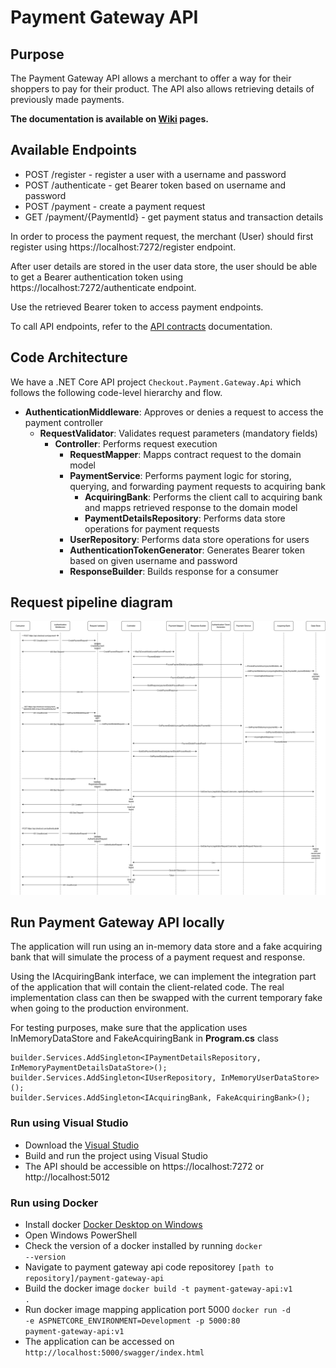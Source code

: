 # Payment Gateway API

## Purpose
The Payment Gateway API allows a merchant to offer a way for their shoppers to pay for their product. The API also allows retrieving details of previously made payments.

**The documentation is available on [Wiki](https://github.com/VPaskevicus/payment-gateway-api/wiki) pages.**

## Available Endpoints
- POST /register - register a user with a username and password
- POST /authenticate - get Bearer token based on username and password
- POST /payment - create a payment request
- GET /payment/{PaymentId} - get payment status and transaction details

In order to process the payment request, the merchant (User) should first register using https://localhost:7272/register endpoint.

After user details are stored in the user data store, the user should be able to get a Bearer authentication token using https://localhost:7272/authenticate endpoint.

Use the retrieved Bearer token to access payment endpoints.

To call API endpoints, refer to the [API contracts](https://github.com/VPaskevicus/payment-gateway-api/wiki/API-Contracts) documentation.

## Code Architecture
We have a .NET Core API project `Checkout.Payment.Gateway.Api` which follows the following code-level hierarchy and flow.
- **AuthenticationMiddleware**: Approves or denies a request to access the payment controller
    - **RequestValidator**: Validates request parameters (mandatory fields)
        - **Controller**: Performs request execution
            - **RequestMapper**: Mapps contract request to the domain model
            - **PaymentService**: Performs payment logic for storing, querying, and forwarding payment requests to acquiring bank
                - **AcquiringBank**: Performs the client call to acquiring bank and mapps retrieved response to the domain model 
                - **PaymentDetailsRepository**: Performs data store operations for payment requests
            - **UserRepository**: Performs data store operations for users
            - **AuthenticationTokenGenerator**: Generates Bearer token based on given username and password
            - **ResponseBuilder**: Builds response for a consumer

## Request pipeline diagram                
<img src="docs/diagrams/requests-pipeline.png">

## Run Payment Gateway API locally
The application will run using an in-memory data store and a fake acquiring bank that will simulate the process of a payment request and response. 

Using the IAcquiringBank interface, we can implement the integration part of the application that will contain the client-related code. The real implementation class can then be swapped with the current temporary fake when going to the production environment.

For testing purposes, make sure that the application uses InMemoryDataStore and FakeAcquiringBank in <b>Program.cs</b> class

```
builder.Services.AddSingleton<IPaymentDetailsRepository, InMemoryPaymentDetailsDataStore>();
builder.Services.AddSingleton<IUserRepository, InMemoryUserDataStore>();
builder.Services.AddSingleton<IAcquiringBank, FakeAcquiringBank>();
```
### Run using Visual Studio
 - Download the [Visual Studio](https://visualstudio.microsoft.com/thank-you-downloading-visual-studio/?sku=Community&channel=Release&version=VS2022&source=VSLandingPage&cid=2030&workload=dotnet-dotnetwebcloud&passive=false#dotnet) 
 - Build and run the project using Visual Studio
 - The API should be accessible on https://localhost:7272 or http://localhost:5012

### Run using Docker
 - Install docker [Docker Desktop on Windows](https://docs.docker.com/desktop/install/windows-install/)
 - Open Windows PowerShell
 - Check the version of a docker installed by running <code>docker --version</code>
 - Navigate to payment gateway api code repositorey <code>[path to repository]/payment-gateway-api</code>
 - Build the docker image <code>docker build -t payment-gateway-api:v1 .</code>
 - Run docker image mapping application port 5000 <code>docker run -d -e ASPNETCORE_ENVIRONMENT=Development -p 5000:80 payment-gateway-api:v1</code>
 - The application can be accessed on <code>http://localhost:5000/swagger/index.html</code>